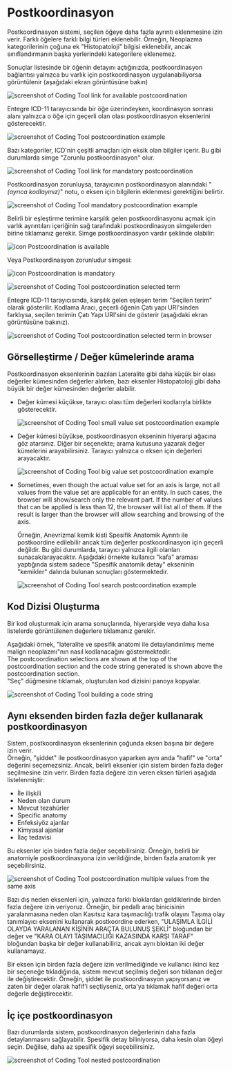 ﻿# Postkoordinasyon    

Postkoordinasyon sistemi, seçilen öğeye daha fazla ayrıntı eklenmesine izin verir. Farklı öğelere farklı bilgi türleri eklenebilir. Örneğin, Neoplazma kategorilerinin çoğuna ek "Histopatoloji" bilgisi eklenebilir, ancak sınıflandırmanın başka yerlerindeki kategorilere eklenemez.

Sonuçlar listesinde bir öğenin detayını açtığınızda, postkoordinasyon bağlantısı yalnızca bu varlık için postkoordinasyon uygulanabiliyorsa görüntülenir (aşağıdaki ekran görüntüsüne bakın) 

![screenshot of Coding Tool link for available postcoordination](img/browser-available-postcoord-v4.png "Kodlama Aracı postkoordinasyon varsa bağlantısı")

Entegre ICD-11 tarayıcısında bir öğe üzerindeyken, koordinasyon sonrası alanı yalnızca o öğe için geçerli olan olası postkoordinasyon eksenlerini gösterecektir.

![screenshot of Coding Tool postcoordination example](img/postcoord-v4.png "Kodlama Aracı postkoordinasyon örneği")

Bazı kategoriler, ICD'nin çeşitli amaçları için eksik olan bilgiler içerir. Bu gibi durumlarda simge "Zorunlu postkoordinasyon" olur.    

![screenshot of Coding Tool link for mandatory postcoordination](img/browser-mandatory-postcoord-v4.png "Kodlama Aracı zorunlu postkoordinasyon bağlantısı")

Postkoordinasyon zorunluysa, tarayıcının postkoordinasyon alanındaki "*(ayrıca kodlayınız)*" notu, o eksen için bilgilerin eklenmesi gerektiğini belirtir.   

![screenshot of Coding Tool mandatory postcoordination example](img/postcoord-mandatory-v4.png "Kodlama Aracı zorunlu postkoordinasyon örneği")

Belirli bir eşleştirme terimine karşılık gelen postkoordinasyonu açmak için varlık ayrıntıları içeriğinin sağ tarafındaki postkoordinasyon simgelerden birine tıklamanız gerekir. 
Simge postkoordinasyon vardır şeklinde olabilir:

![icon Postcoordination is available](img/icon-pa-v4.png "Postkoordinasyon vardır simgesi")

Veya Postkoordinasyon zorunludur simgesi: 

![icon Postcoordination is mandatory](img/icon-pr-v4.png "Postkoordinasyon zorunludur simgesi")

![screenshot of Coding Tool postcoordination selected term](img/postcoord-selected-term-v4.png "Kodlama Aracı seçilen terim postkoordinasyonu")

Entegre ICD-11 tarayıcısında, karşılık gelen eşleşen terim "Seçilen terim" olarak gösterilir. Kodlama Aracı, geçerli öğenin Çatı yapı URI'sinden farklıysa, seçilen terimin Çatı Yapı URI'sini de gösterir (aşağıdaki ekran görüntüsüne bakınız).

![screenshot of Coding Tool postcoordination selected term in browser](img/postcoord-selected-term-in-browser-v4.png "Kodlama Aracı tarayıcıda seçilen terim postkooridasyonu")


## Görselleştirme / Değer kümelerinde arama <a name="displaying-searching-value-sets"></a>

Postkoordinasyon eksenlerinin bazıları Lateralite gibi daha küçük bir olası değerler kümesinden değerler alırken, bazı eksenler Histopatoloji gibi daha büyük bir değer kümesinden değerler alabilir.

  - Değer kümesi küçükse, tarayıcı olası tüm değerleri kodlarıyla birlikte gösterecektir.

    ![screenshot of Coding Tool small value set postcoordination example](img/postcoord-small-v4.png "Kodlama Aracı küçük değer kümesi postkoordinasyon örneği")

  - Değer kümesi büyükse, postkoordinasyon ekseninin hiyerarşi ağacına göz atarsınız. Diğer bir seçenekte; arama kutusuna yazarak değer kümelerini arayabilirsiniz. Tarayıcı yalnızca o eksen için değerleri arayacaktır.     

    ![screenshot of Coding Tool big value set postcoordination example](img/postcoord-big-v4.png "Kodlama Aracı büyük değer kümesi postkoordinasyon örneği")
  
  - Sometimes, even though the actual value set for an axis is large, not all values from the value set are applicable for an entity. In such cases, the browser will show/search only the relevant part. If the number of values that can be applied is less than 12, the browser will list all of them. If the result is larger than the browser will allow searching and browsing of the axis.

    Örneğin, Anevrizmal kemik kisti Spesifik Anatomik Ayrıntı ile postkoordine edilebilir ancak tüm değerler postkoordinasyon için geçerli değildir. Bu gibi durumlarda, tarayıcı yalnızca ilgili olanları sunacak/arayacaktır. Aşağıdaki örnekte kullanıcı "kafa" araması yaptığında sistem sadece "Spesifik anatomik detay" ekseninin "kemikler" dalında bulunan sonuçları göstermektedir. 
    
    ![screenshot of Coding Tool search postcoordination example](img/postcoord-search-v4.png "Kodlalam Aracı arama postkoordinasyon örneği")


## Kod Dizisi Oluşturma <a name="building-a-code-string"></a>

Bir kod oluşturmak için arama sonuçlarında, hiyerarşide veya daha kısa listelerde görüntülenen değerlere tıklamanız gerekir. 

Aşağıdaki örnek, "lateralite ve spesifik anatomi ile detaylandırılmış meme malign neoplazmı"nın nasıl kodlanacağını göstermektedir.     
The postcoordination selections are shown at the top of the postcoordination section and the code string generated is shown above the postcoordination section.     
"Seç" düğmesine tıklamak, oluşturulan kod dizisini panoya kopyalar.

![screenshot of Coding Tool building a code string](img/postcoord-build-v4.png "Kodlama Aracı kodlama dizisi oluşturma")


## Aynı eksenden birden fazla değer kullanarak postkoordinasyon <a name="postcoordination-using-multiple-values-from-the-same-axis"></a>

Sistem, postkoordinasyon eksenlerinin çoğunda eksen başına bir değere izin verir.      
Örneğin, "şiddet" ile postkoordinasyon yaparken aynı anda "hafif" ve "orta" değerini seçemezsiniz. Ancak, belirli eksenler için sistem birden fazla değer seçilmesine izin verir. Birden fazla değere izin veren eksen türleri aşağıda listelenmiştir:

- İle ilişkili
- Neden olan durum
- Mevcut tezahürler
- Specific anatomy
- Enfeksiyöz ajanlar
- Kimyasal ajanlar
- İlaç tedavisi

Bu eksenler için birden fazla değer seçebilirsiniz. Örneğin, belirli bir anatomiyle postkoordinasyona izin verildiğinde, birden fazla anatomik yer seçebilirsiniz.

![screenshot of Coding Tool postcoordination multiple values from the same axis](img/postcoord-multiple-v4.png "Kodlama Aracı aynı eksenden çok sayıda değerle postkoordinasyon")

Bazı dış neden eksenleri için, yalnızca farklı bloklardan geldiklerinde birden fazla değere izin veriyoruz.
Örneğin, bir pedallı araç binicisinin yaralanmasına neden olan Kasıtsız kara taşımacılığı trafik olayını Taşıma olay tanımlayıcı eksenini kullanarak postkoordine ederken, "ULAŞIMLA İLGİLİ OLAYDA YARALANAN KİŞİNİN ARAÇTA BULUNUŞ ŞEKLİ" bloğundan bir değer ve "KARA OLAYI TAŞIMACILIĞI KAZASINDA KARŞI TARAF" bloğundan başka bir değer kullanabiliriz, ancak aynı bloktan iki değer kullanamayız.

Bir eksen için birden fazla değere izin verilmediğinde ve kullanıcı ikinci kez bir seçeneğe tıkladığında, sistem mevcut seçilmiş değeri son tıklanan değer ile değiştirecektir. Örneğin, şiddet ile postkoordinasyon yapıyorsanız ve zaten bir değer olarak hafif'i seçtiyseniz, orta'ya tıklamak hafif değeri orta değerle değiştirecektir. 


## İç içe postkoordinasyon <a name="nested-postcoordination"></a>

Bazı durumlarda sistem, postkoordinasyon değerlerinin daha fazla detaylanmasını sağlayabilir. Spesifik detay biliniyorsa, daha kesin olan öğeyi seçin. Değilse, daha az spesifik öğeyi seçebilirsiniz.

![screenshot of Coding Tool nested postcoordination](img/postcoord-nested-v4.png "Kodlama Aracı iç içe postkoordinasyon")

